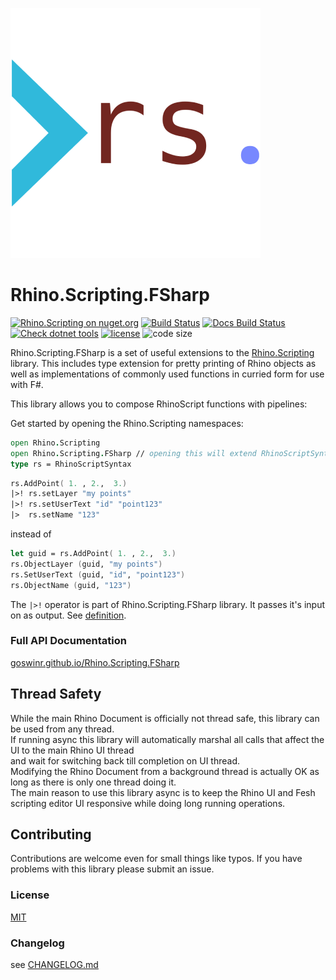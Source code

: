 ![logo](https://raw.githubusercontent.com/goswinr/Rhino.Scripting.FSharp/main/Docs/img/logo.png)

# Rhino.Scripting.FSharp

[![Rhino.Scripting on nuget.org](https://img.shields.io/nuget/v/Rhino.Scripting.FSharp)](https://www.nuget.org/packages/Rhino.Scripting.FSharp/)
[![Build Status](https://github.com/goswinr/Rhino.Scripting.FSharp/actions/workflows/build.yml/badge.svg)](https://github.com/goswinr/Rhino.Scripting.FSharp/actions/workflows/build.yml)
[![Docs Build Status](https://github.com/goswinr/Rhino.Scripting.FSharp/actions/workflows/docs.yml/badge.svg)](https://github.com/goswinr/Rhino.Scripting.FSharp/actions/workflows/docs.yml)
[![Check dotnet tools](https://github.com/goswinr/Rhino.Scripting.FSharp/actions/workflows/outdatedDotnetTool.yml/badge.svg)](https://github.com/goswinr/Rhino.Scripting.FSharp/actions/workflows/outdatedDotnetTool.yml)
[![license](https://img.shields.io/github/license/goswinr/Rhino.Scripting.FSharp)](LICENSE.md)
![code size](https://img.shields.io/github/languages/code-size/goswinr/Rhino.Scripting.FSharp.svg)


Rhino.Scripting.FSharp is a set of useful extensions to the [Rhino.Scripting](https://github.com/goswinr/Rhino.Scripting) library.
This includes type extension for pretty printing of Rhino objects as well as implementations of commonly used functions in curried form for use with F#.

This library allows you to compose RhinoScript functions with pipelines:

Get started by opening the Rhino.Scripting namespaces:

```fsharp
open Rhino.Scripting
open Rhino.Scripting.FSharp // opening this will extend RhinoScriptSyntax and some Rhino.Geometry types with additional static and member functions.
type rs = RhinoScriptSyntax
```

```fsharp
rs.AddPoint( 1. , 2.,  3.)
|>! rs.setLayer "my points"
|>! rs.setUserText "id" "point123"
|>  rs.setName "123"
```

instead of

```fsharp
let guid = rs.AddPoint( 1. , 2.,  3.)
rs.ObjectLayer (guid, "my points")
rs.SetUserText (guid, "id", "point123")
rs.ObjectName (guid, "123")
```

The `|>!` operator is part of Rhino.Scripting.FSharp library.
It passes it's input on as output. See [definition](https://github.com/goswinr/Rhino.Scripting.Fsharp/blob/main/Src/Rhino.Scripting/Curried.fs#L16).

### Full API Documentation

[goswinr.github.io/Rhino.Scripting.FSharp](https://goswinr.github.io/Rhino.Scripting.FSharp)

## Thread Safety
While the main Rhino Document is officially not thread safe, this library can be used from any thread.\
If running async this library will automatically marshal all calls that affect the UI to the main Rhino UI thread \
and wait for switching back till completion on UI thread.\
Modifying the Rhino Document from a background thread is actually OK as long as there is only one thread doing it.\
The main reason to use this library async is to keep the Rhino UI and Fesh scripting editor UI responsive while doing long running operations.

## Contributing
Contributions are welcome even for small things like typos. If you have problems with this library please submit an issue.

### License
[MIT](https://github.com/goswinr/Rhino.Scripting.FSharp/blob/main/LICENSE.md)

### Changelog
see [CHANGELOG.md](https://github.com/goswinr/Rhino.Scripting.FSharp/blob/main/CHANGELOG.md)
